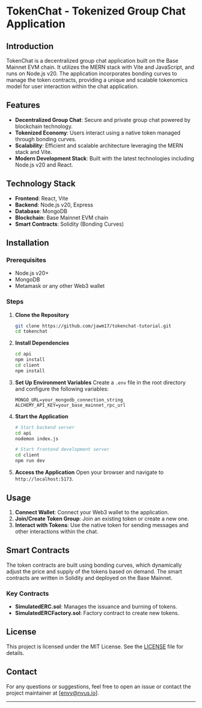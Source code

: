# TokenChat - Tokenized Group Chat Application

## Introduction
TokenChat is a decentralized group chat application built on the Base Mainnet EVM chain. It utilizes the MERN stack with Vite and JavaScript, and runs on Node.js v20. The application incorporates bonding curves to manage the token contracts, providing a unique and scalable tokenomics model for user interaction within the chat application.

## Features
- **Decentralized Group Chat**: Secure and private group chat powered by blockchain technology.
- **Tokenized Economy**: Users interact using a native token managed through bonding curves.
- **Scalability**: Efficient and scalable architecture leveraging the MERN stack and Vite.
- **Modern Development Stack**: Built with the latest technologies including Node.js v20 and React.

## Technology Stack
- **Frontend**: React, Vite
- **Backend**: Node.js v20, Express
- **Database**: MongoDB
- **Blockchain**: Base Mainnet EVM chain
- **Smart Contracts**: Solidity (Bonding Curves)

## Installation

### Prerequisites
- Node.js v20+
- MongoDB
- Metamask or any other Web3 wallet

### Steps

1. **Clone the Repository**
   ```sh
   git clone https://github.com/jawm17/tokenchat-tutorial.git
   cd tokenchat
   ```

2. **Install Dependencies**
   ```sh
   cd api
   npm install
   cd client
   npm install
   ```

3. **Set Up Environment Variables**
   Create a `.env` file in the root directory and configure the following variables:
   ```env
   MONGO_URL=your_mongodb_connection_string
   ALCHEMY_API_KEY=your_base_mainnet_rpc_url
   ```

4. **Start the Application**
   ```sh
   # Start backend server
   cd api
   nodemon index.js

   # Start frontend development server
   cd client
   npm run dev
   ```

5. **Access the Application**
   Open your browser and navigate to `http://localhost:5173`.

## Usage
1. **Connect Wallet**: Connect your Web3 wallet to the application.
2. **Join/Create Token Group**: Join an existing token or create a new one.
3. **Interact with Tokens**: Use the native token for sending messages and other interactions within the chat.

## Smart Contracts
The token contracts are built using bonding curves, which dynamically adjust the price and supply of the tokens based on demand. The smart contracts are written in Solidity and deployed on the Base Mainnet.

### Key Contracts
- **SimulatedERC.sol**: Manages the issuance and burning of tokens.
- **SimulatedERCFactory.sol**: Factory contract to create new tokens.

## License
This project is licensed under the MIT License. See the [LICENSE](LICENSE) file for details.

## Contact
For any questions or suggestions, feel free to open an issue or contact the project maintainer at [envy@nvus.io].

---
